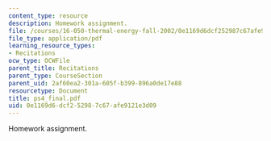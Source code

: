 ```yaml
---
content_type: resource
description: Homework assignment.
file: /courses/16-050-thermal-energy-fall-2002/0e1169d6dcf252987c67afe9121e3d09_ps4_final.pdf
file_type: application/pdf
learning_resource_types:
- Recitations
ocw_type: OCWFile
parent_title: Recitations
parent_type: CourseSection
parent_uid: 2af60ea2-301a-605f-b399-896a0de17e88
resourcetype: Document
title: ps4_final.pdf
uid: 0e1169d6-dcf2-5298-7c67-afe9121e3d09
---
```

Homework assignment.

